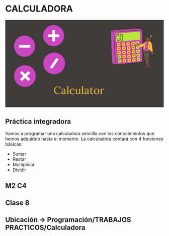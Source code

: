 # CALCULADORA

![portada](img/cover.png)

## Práctica integradora
Vamos a programar una calculadora sencilla con los conocimientos que hemos adquirido
hasta el momento. La calculadora contará con 4 funciones básicas:
 - Sumar
 - Restar
 - Multiplicar
 - Dividir


## M2 C4

## Clase 8

## Ubicación -> Programación/TRABAJOS PRACTICOS/Calculadora